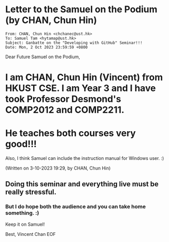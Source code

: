 
# Letter to the Samuel on the Podium (by CHAN, Chun Hin)
```
From: CHAN, Chun Hin <chchanec@ust.hk>
To: Samuel Tam <hytamap@ust.hk>
Subject: Ganbatte on the "Developing with GitHub" Seminar!!!
Date: Mon, 2 Oct 2023 23:59:59 +0800
```

Dear Future Samuel on the Podium,

# I am CHAN, Chun Hin (Vincent) from HKUST CSE. I am Year 3 and I have took Professor Desmond's COMP2012 and COMP2211. 
# He teaches both courses very good!!!

Also, I think Samuel can include the instruction manual for Windows user. :)

(Written on 3-10-2023 19:29, by CHAN, Chun Hin)

## Doing this seminar and everything live must be really stressful.
### But I do hope both the audience and you can take home something. :)

Keep it on Samuel!

Best,
Vincent Chan
EOF

